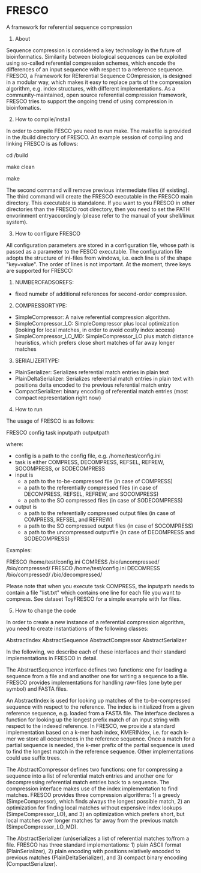 FRESCO
======

A framework for referential sequence compression


1) About

Sequence compression is considered a key technology in the future of bioinformatics. Similarity between biological sequences can be exploited using so-called referential compression schemes, which encode the differences of an input sequence with respect to a reference sequence.
FRESCO, a Framework for REferential Sequence COmpression, is designed in a modular
way, which makes it easy to replace parts of the compression algorithm, e.g. index structures, with different implementations. As a community-maintained, open source referential compression framework, FRESCO tries to support the ongoing trend of using compression in bioinfomatics.

2) How to compile/install

In order to compile FESCO you need to run make. The makefile is provided in the /build directory of FRESCO. An example session of compiling and linking FRESCO is as follows:

cd /build

make clean

make

The second command will remove previous intermediate files (if existing). The third command will create the FRESCO executable in the FRESCO main directory. This executable is standalone. If you want to you FRESCO in other directories than the FRESCO root directory, then you need to set the PATH envorinment entryaccordingly (please refer to the manual of your shell/linux system).

3) How to configure FRESCO

All configuration parameters are stored in a configuration file, whose path is passed as a parameter to the FESCO executable. The configuration file adopts the structure of ini-files from windows, i.e. each line is of the shape "key=value". The order of lines is not important.
At the moment, three keys are supported for FRESCO:

1) NUMBEROFADSOREFS: 
- fixed numebr of additional references for second-order compression.

2) COMPRESSORTYPE:  
- SimpleCompressor: A naive referential compression algorithm.
- SimpleCompressor_LO: SimpleCompressor plus local optimization (looking for local matches, in order to avoid costly index access)
- SimpleCompressor_LO_MD: SimpleCompressor_LO plus match distance heuristics, which prefers close short matches of far away longer matches

3) SERIALIZERTYPE:
- PlainSerializer: Serializes referential match entries in plain text
- PlainDeltaSerializer: Serializes referential match entries in plain text with positions delta encoded to the previous referential match entry
- CompactSerializer: binary encoding of referential match entries (most compact representation right now) 


4) How to run

The usage of FRESCO is as follows:


FRESCO config task inputpath outputpath

where:
- config is a path to the config file, e.g. /home/test/config.ini
- task is either COMPRESS, DECOMPRESS, REFSEL, REFREW, SOCOMPRESS, or SODECOMPRESS
- input is 
  - a path to the to-be-compressed file (in case of COMPRESS)
  - a path to the referentially compressed files (in case of DECOMPRESS, REFSEL, REFREW, and SOCOMPRESS)
  - a path to the SO compressed files (in case of SODECOMPRESS)
- output is
  - a path to the referentially compressed output files (in case of COMPRESS, REFSEL, and REFREW)
  - a path to the SO compressed output files (in case of SOCOMPRESS)
  - a path to the uncompressed outputfile (in case of DECOMPRESS and SODECOMPRESS)
  
Examples:

FRESCO /home/test/config.ini COMRESS /bio/uncompressed/ /bio/compressed/ 
FRESCO /home/test/config.ini DECOMRESS /bio/compressed/ /bio/decompressed/ 

Please note that when you execute task COMPRESS, the inputpath needs to contain a file "list.txt" which contains one line for each file you want to compress. See dataset ToyFRESCO for a simple example with for files.

5) How to change the code

In order to create a new instance of a referential compression algorithm, you need to create instantiations of the following classes:

AbstractIndex
AbstractSequence
AbstractCompressor
AbstractSerializer

In the following, we describe each of these interfaces and their standard implementations in FRESCO in detail.

The AbstractSequence interface defines two functions: one for loading a sequence from a file and and another one for writing a sequence to a file. FRESCO provides implementations for handling raw-files (one byte per symbol) and FASTA files.

An AbstractIndex is used for looking up matches of the to-be-compressed sequence with respect to the reference. The index is initialized from a given reference sequence, e.g. loaded from a FASTA file. The interface declares a function for looking up the longest prefix match of an input string with respect to the indexed reference. In FRESCO, we provide a standard implementation based on a k-mer hash index, KMERINdex, i.e. for each k-mer we store all occurrences in the reference sequence. Once a match for a partial sequence is needed, the k-mer prefix of the partial sequence is used to find the longest match in the reference sequence. Other implementations could use suffix trees.

The AbstractCompressor defines two functions: one for compressing a sequence into a list of referential match entries and another one for decompressing referential match entries back to a sequence. The compression interface makes use of the index implementation to find matches. FRESCO provides three compression algorithms: 1) a greedy (SimpeCompressor), which finds always the longest possible match, 2) an optimization for finding local matches without expensive index lookups (SimpeCompressor_LO), and 3) an optimization which prefers short, but local matches over longer matches far away from the previous match (SimpeCompressor_LO_MD).

The AbstractSerializer (un)serializes a list of referential matches to/from a file. FRESCO has three standard implementations: 1) plain ASCII format (PlainSerializer), 2) plain encoding with positions relatively encoded to previous matches (PlainDeltaSerializer), and 3) compact binary encoding (CompactSerializer).


